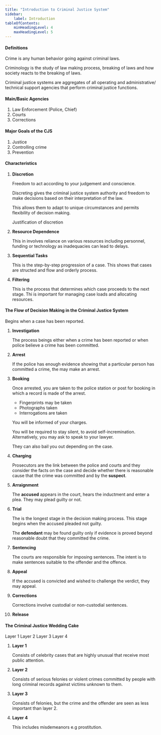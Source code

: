 ```yaml
---
title: "Introduction to Criminal Justice System"
sidebar: 
    label: Introduction
tableOfContents:
    minHeadingLevel: 4
    maxHeadingLevel: 5
---
```


#### Definitions

Crime is any human behavior going against criminal laws.

Criminology is the study of law making process, breaking of laws and how society
reacts to the breaking of laws.

Criminal justice systems are aggregates of all operating and administrative/
technical support agencies that perform criminal justice functions.

#### Main/Basic Agencies

1. Law Enforcement (Police, Chief)
2. Courts
3. Corrections

#### Major Goals of the CJS

1. Justice
2. Controlling crime
3. Prevention

#### Characteristics

1. **Discretion**

    Freedom to act according to your judgement and conscience.

    Discreting gives the criminal justice system authority and freedom to make 
    decisions based on their interpretation of the law.

    This allows them to adapt to unique circumstances and permits flexibility
    of decision making.

    Justification of discretion

2. **Resource Dependence**

    This in involves reliance on various resources including personnel, funding
    or technology as inadequacies can lead to delays.

3. **Sequential Tasks**

    This is the step-by-step progression of a case. This shows that cases are
    structed and flow and orderly process.

4. **Filtering**

    This is the process that determines which case proceeds to the next stage.
    Thi is important for managing case loads and allocating resources.

#### The Flow of Decision Making in the Criminal Justice System

Begins when a case has been reported.

1. **Investigation**

    The process beings either when a crime has been reported or when police believe
    a crime has been committed.

2. **Arrest**

    If the police has enough evidence showing that a particular person has 
    committed a crime, the may make an arrest.

3. **Booking**

    Once arrested, you are taken to the police station or post for booking in 
    which a record is made of the arrest.

    - Fingerprints may be taken 
    - Photographs taken
    - Interrogations are taken

    You will be informed of your charges.

    You will be required to stay silent, to avoid self-incremination. Alternatively,
    you may ask to speak to your lawyer.

    They can also bail you out depending on the case.

4. **Charging**

    Prosecutors are the link between the police and courts and they consider the 
    facts on the case and decide whether there is reasonable cause that the crime
    was committed and by the **suspect**.

5. **Arraignment**
    
    The **accused** appears in the court, hears the inductment and enter a plea. They
    may plead guilty or not.

6. **Trial**

    The is the longest stage in the decision making process. This stage begins 
    when the accused pleaded not guilty.

    The **defendant** may be found guilty only if evidence is proved beyond 
    reasonable doubt that they committed the crime.

7. **Sentencing**

    The courts are responsible for imposing sentences. The intent is to make sentences
    suitable to the offender and the offence.

8. **Appeal**

    If the accused is convicted and wished to challenge the verdict, they may
    appeal.

9. **Corrections**

    Corrections involve custodial or non-custodial sentences.

10. **Release**

#### The Criminal Justice Wedding Cake

<div class="grid place-content-center place-items-center h-40">
    <span class="border border-[--sl-color-gray-4] dark:border-[--sl-color-gray-3] h-10 w-32 grid place-items-center">Layer 1</span>
    <span class="border border-[--sl-color-gray-4] dark:border-[--sl-color-gray-3] h-10 w-40 grid place-items-center">Layer 2</span>
    <span class="border border-[--sl-color-gray-4] dark:border-[--sl-color-gray-3] h-10 w-48 grid place-items-center">Layer 3</span>
    <span class="border border-[--sl-color-gray-4] dark:border-[--sl-color-gray-3] h-10 w-56 grid place-items-center">Layer 4</span>
</div>

1. **Layer 1**

    Consists of celebrity cases that are highly unusual that receive most
    public attention.

2. **Layer 2**

    Consists of serious felonies or violent crimes committed by people with long 
    criminal records against victims unknown to them.

3. **Layer 3**

    Consists of felonies, but the crime and the offender are seen as less important
    than layer 2.

4. **Layer 4**

    This includes misdemeanors e.g prostitution.

